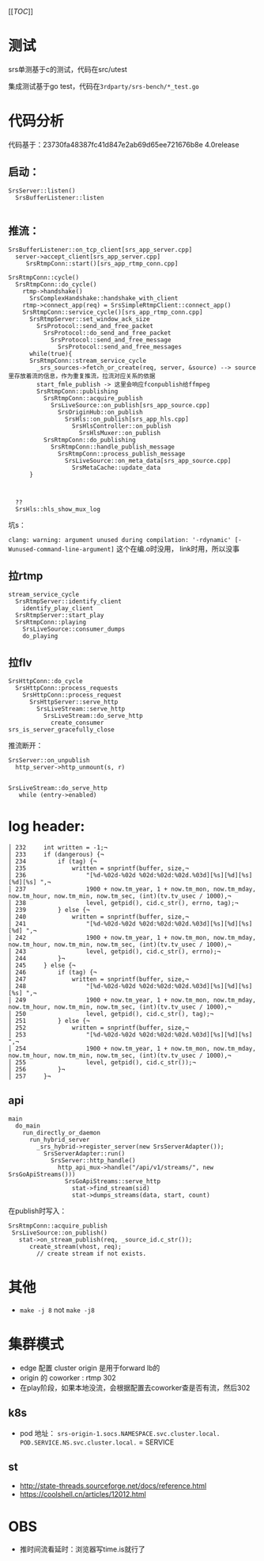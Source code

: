 [[_TOC_]]

# 测试

srs单测基于c的测试，代码在src/utest

集成测试基于go test，代码在`3rdparty/srs-bench/*_test.go`


# 代码分析



代码基于：23730fa48387fc41d847e2ab69d65ee721676b8e  4.0release

## 启动：

```
SrsServer::listen()
  SrsBufferListener::listen
  

```


## 推流：

```
SrsBufferListener::on_tcp_client[srs_app_server.cpp]
  server->accept_client[srs_app_server.cpp]
     SrsRtmpConn::start()[srs_app_rtmp_conn.cpp]
     
SrsRtmpConn::cycle()
  SrsRtmpConn::do_cycle()
    rtmp->handshake()
      SrsComplexHandshake::handshake_with_client
    rtmp->connect_app(req) = SrsSimpleRtmpClient::connect_app()
    SrsRtmpConn::service_cycle()[srs_app_rtmp_conn.cpp]
      SrsRtmpServer::set_window_ack_size
        SrsProtocol::send_and_free_packet
          SrsProtocol::do_send_and_free_packet
            SrsProtocol::send_and_free_message
              SrsProtocol::send_and_free_messages
      while(true){
      SrsRtmpConn::stream_service_cycle
        _srs_sources->fetch_or_create(req, server, &source) --> source里存放着流的信息，作为重复推流，拉流对应关系的依据
        start_fmle_publish -> 这里会响应fconpublish给ffmpeg
        SrsRtmpConn::publishing
          SrsRtmpConn::acquire_publish
            SrsLiveSource::on_publish[srs_app_source.cpp]
              SrsOriginHub::on_publish
                SrsHls::on_publish[srs_app_hls.cpp] 
                  SrsHlsController::on_publish
                    SrsHlsMuxer::on_publish
          SrsRtmpConn::do_publishing
            SrsRtmpConn::handle_publish_message
              SrsRtmpConn::process_publish_message
                SrsLiveSource::on_meta_data[srs_app_source.cpp]
                  SrsMetaCache::update_data
      }
 
 
  
  ??
  SrsHls::hls_show_mux_log
```

坑s：

`clang: warning: argument unused during compilation: '-rdynamic' [-Wunused-command-line-argument]` 这个在编.o时没用， link时用，所以没事


## 拉rtmp

```
stream_service_cycle
  SrsRtmpServer::identify_client
    identify_play_client
  SrsRtmpServer::start_play
  SrsRtmpConn::playing
    SrsLiveSource::consumer_dumps
    do_playing
```
    
## 拉flv

```
SrsHttpConn::do_cycle
  SrsHttpConn::process_requests
    SrsHttpConn::process_request
      SrsHttpServer::serve_http
        SrsLiveStream::serve_http
          SrsLiveStream::do_serve_http
            create_consumer
srs_is_server_gracefully_close          
```

推流断开：

```
SrsServer::on_unpublish
  http_server->http_unmount(s, r)


SrsLiveStream::do_serve_http
   while (entry->enabled)
```

    
# log header:

```
│ 232     int written = -1;¬
│ 233     if (dangerous) {¬
│ 234         if (tag) {¬
│ 235             written = snprintf(buffer, size,¬
│ 236                 "[%d-%02d-%02d %02d:%02d:%02d.%03d][%s][%d][%s][%d][%s] ",¬
│ 237                 1900 + now.tm_year, 1 + now.tm_mon, now.tm_mday, now.tm_hour, now.tm_min, now.tm_sec, (int)(tv.tv_usec / 1000),¬
│ 238                 level, getpid(), cid.c_str(), errno, tag);¬
│ 239         } else {¬
│ 240             written = snprintf(buffer, size,¬
│ 241                 "[%d-%02d-%02d %02d:%02d:%02d.%03d][%s][%d][%s][%d] ",¬
│ 242                 1900 + now.tm_year, 1 + now.tm_mon, now.tm_mday, now.tm_hour, now.tm_min, now.tm_sec, (int)(tv.tv_usec / 1000),¬
│ 243                 level, getpid(), cid.c_str(), errno);¬
│ 244         }¬
│ 245     } else {¬
│ 246         if (tag) {¬
│ 247             written = snprintf(buffer, size,¬
│ 248                 "[%d-%02d-%02d %02d:%02d:%02d.%03d][%s][%d][%s][%s] ",¬
│ 249                 1900 + now.tm_year, 1 + now.tm_mon, now.tm_mday, now.tm_hour, now.tm_min, now.tm_sec, (int)(tv.tv_usec / 1000),¬
│ 250                 level, getpid(), cid.c_str(), tag);¬
│ 251         } else {¬
│ 252             written = snprintf(buffer, size,¬
│ 253                 "[%d-%02d-%02d %02d:%02d:%02d.%03d][%s][%d][%s] ",¬
│ 254                 1900 + now.tm_year, 1 + now.tm_mon, now.tm_mday, now.tm_hour, now.tm_min, now.tm_sec, (int)(tv.tv_usec / 1000),¬
│ 255                 level, getpid(), cid.c_str());¬
│ 256         }¬
│ 257     }¬
```

## api

```
main
  do_main
    run_directly_or_daemon
      run_hybrid_server
        _srs_hybrid->register_server(new SrsServerAdapter());
          SrsServerAdapter::run()
            SrsServer::http_handle()
              http_api_mux->handle("/api/v1/streams/", new SrsGoApiStreams()))
                SrsGoApiStreams::serve_http
                  stat->find_stream(sid)
                  stat->dumps_streams(data, start, count)
```        

在publish时写入：
```
SrsRtmpConn::acquire_publish
 SrsLiveSource::on_publish()
   stat->on_stream_publish(req, _source_id.c_str());
      create_stream(vhost, req);
        // create stream if not exists.
```      


# 其他

* `make -j 8`  not `make -j8`


# 集群模式

* edge 配置 cluster origin 是用于forward lb的
* origin 的 coworker : rtmp 302
* 在play阶段，如果本地没流，会根据配置去coworker查是否有流，然后302

## k8s 


* pod 地址： `srs-origin-1.socs.NAMESPACE.svc.cluster.local.`  `POD.SERVICE.NS.svc.cluster.local.` = SERVICE



## st

* http://state-threads.sourceforge.net/docs/reference.html
* https://coolshell.cn/articles/12012.html


# OBS

* 推时间流看延时：浏览器写time.is就行了
